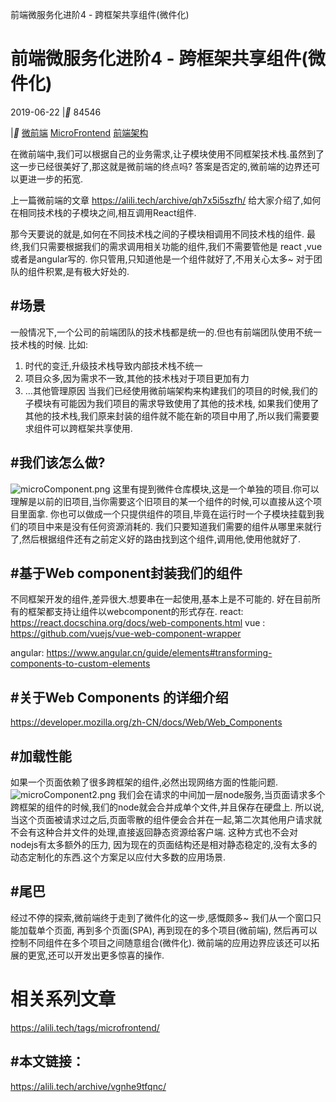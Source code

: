 前端微服务化进阶4 - 跨框架共享组件(微件化)

# 前端微服务化进阶4 - 跨框架共享组件(微件化)

2019-06-22
|**  84546

|**  [微前端](https://alili.tech/tags/%E5%BE%AE%E5%89%8D%E7%AB%AF)  [MicroFrontend](https://alili.tech/tags/microfrontend)  [前端架构](https://alili.tech/tags/%E5%89%8D%E7%AB%AF%E6%9E%B6%E6%9E%84)

在微前端中,我们可以根据自己的业务需求,让子模块使用不同框架技术栈.虽然到了这一步已经很美好了,那这就是微前端的终点吗?
答案是否定的,微前端的边界还可以更进一步的拓宽.

上一篇微前端的文章 https://alili.tech/archive/qh7x5i5szfh/ 给大家介绍了,如何在相同技术栈的子模块之间,相互调用React组件.

那今天要说的就是,如何在不同技术栈之间的子模块相调用不同技术栈的组件.
最终,我们只需要根据我们的需求调用相关功能的组件,我们不需要管他是 react ,vue或者是angular写的.
你只管用,只知道他是一个组件就好了,不用关心太多~ 对于团队的组件积累,是有极大好处的.

## #场景

一般情况下,一个公司的前端团队的技术栈都是统一的.但也有前端团队使用不统一技术栈的时候. 比如:
1. 时代的变迁,升级技术栈导致内部技术栈不统一
2. 项目众多,因为需求不一致,其他的技术栈对于项目更加有力
3. …其他管理原因
当我们已经使用微前端架构来构建我们的项目的时候,我们的子模块有可能因为我们项目的需求导致使用了其他的技术栈,
如果我们使用了其他的技术栈,我们原来封装的组件就不能在新的项目中用了,所以我们需要要求组件可以跨框架共享使用.

## #我们该怎么做?

![microComponent.png](https://cdn.jsdelivr.net/gh/hjb2722404/myimg/20201231175424.png)
这里有提到微件仓库模块,这是一个单独的项目.你可以理解是以前的旧项目,当你需要这个旧项目的某一个组件的时候,可以直接从这个项目里面拿.
你也可以做成一个只提供组件的项目,毕竟在运行时一个子模块挂载到我们的项目中来是没有任何资源消耗的.
我们只要知道我们需要的组件从哪里来就行了,然后根据组件还有之前定义好的路由找到这个组件,调用他,使用他就好了.

## #基于Web component封装我们的组件

不同框架开发的组件,差异很大.想要串在一起使用,基本上是不可能的. 好在目前所有的框架都支持让组件以webcomponent的形式存在.
react: https://react.docschina.org/docs/web-components.html
vue : https://github.com/vuejs/vue-web-component-wrapper

angular: https://www.angular.cn/guide/elements#transforming-components-to-custom-elements

## #关于Web Components 的详细介绍

https://developer.mozilla.org/zh-CN/docs/Web/Web_Components

## #加载性能

如果一个页面依赖了很多跨框架的组件,必然出现网络方面的性能问题.
![microComponent2.png](https://cdn.jsdelivr.net/gh/hjb2722404/myimg/20201231175429.png)
我们会在请求的中间加一层node服务,当页面请求多个跨框架的组件的时候,我们的node就会合并成单个文件,并且保存在硬盘上.
所以说,当这个页面被请求过之后,页面零散的组件便会合并在一起,第二次其他用户请求就不会有这种合并文件的处理,直接返回静态资源给客户端.
这种方式也不会对nodejs有太多额外的压力,
因为现在的页面结构还是相对静态稳定的,没有太多的动态定制化的东西.这个方案足以应付大多数的应用场景.

## #尾巴

经过不停的探索,微前端终于走到了微件化的这一步,感慨颇多~
我们从一个窗口只能加载单个页面, 再到多个页面(SPA), 再到现在的多个项目(微前端), 然后再可以控制不同组件在多个项目之间随意组合(微件化).
微前端的应用边界应该还可以拓展的更宽,还可以开发出更多惊喜的操作.

# 相关系列文章

https://alili.tech/tags/microfrontend/

## #本文链接：

https://alili.tech/archive/vgnhe9tfqnc/